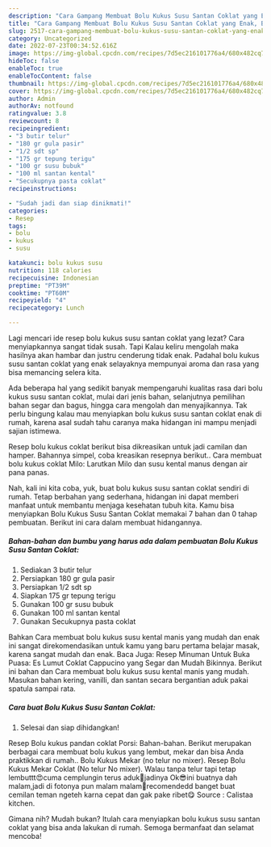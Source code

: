 ```yaml
---
description: "Cara Gampang Membuat Bolu Kukus Susu Santan Coklat yang Enak, Buat Buka Puasa Bikin Ngiler"
title: "Cara Gampang Membuat Bolu Kukus Susu Santan Coklat yang Enak, Buat Buka Puasa Bikin Ngiler"
slug: 2517-cara-gampang-membuat-bolu-kukus-susu-santan-coklat-yang-enak-buat-buka-puasa-bikin-ngiler
category: Uncategorized
date: 2022-07-23T00:34:52.616Z
image: https://img-global.cpcdn.com/recipes/7d5ec216101776a4/680x482cq70/bolu-kukus-susu-santan-coklat-foto-resep-utama.jpg
hideToc: false
enableToc: true
enableTocContent: false
thumbnail: https://img-global.cpcdn.com/recipes/7d5ec216101776a4/680x482cq70/bolu-kukus-susu-santan-coklat-foto-resep-utama.jpg
cover: https://img-global.cpcdn.com/recipes/7d5ec216101776a4/680x482cq70/bolu-kukus-susu-santan-coklat-foto-resep-utama.jpg
author: Admin
authorAv: notfound
ratingvalue: 3.8
reviewcount: 8
recipeingredient:
- "3 butir telur"
- "180 gr gula pasir"
- "1/2 sdt sp"
- "175 gr tepung terigu"
- "100 gr susu bubuk"
- "100 ml santan kental"
- "Secukupnya pasta coklat"
recipeinstructions:

- "Sudah jadi dan siap dinikmati!"
categories:
- Resep
tags:
- bolu
- kukus
- susu

katakunci: bolu kukus susu 
nutrition: 118 calories
recipecuisine: Indonesian
preptime: "PT39M"
cooktime: "PT60M"
recipeyield: "4"
recipecategory: Lunch

---
```



Lagi mencari ide resep bolu kukus susu santan coklat yang lezat? Cara menyiapkannya sangat tidak susah. Tapi Kalau keliru mengolah maka hasilnya akan hambar dan justru cenderung tidak enak. Padahal bolu kukus susu santan coklat yang enak selayaknya mempunyai aroma dan rasa yang bisa memancing selera kita.


Ada beberapa hal yang sedikit banyak mempengaruhi kualitas rasa dari bolu kukus susu santan coklat, mulai dari jenis bahan, selanjutnya pemilihan bahan segar dan bagus, hingga cara mengolah dan menyajikannya. Tak perlu bingung kalau mau menyiapkan bolu kukus susu santan coklat enak di rumah, karena asal sudah tahu caranya maka hidangan ini mampu menjadi sajian istimewa.

Resep bolu kukus coklat berikut bisa dikreasikan untuk jadi camilan dan hamper. Bahannya simpel, coba kreasikan resepnya berikut.. Cara membuat bolu kukus coklat Milo: Larutkan Milo dan susu kental manus dengan air pana panas.


Nah, kali ini kita coba, yuk, buat bolu kukus susu santan coklat sendiri di rumah. Tetap berbahan yang sederhana, hidangan ini dapat memberi manfaat untuk membantu menjaga kesehatan tubuh kita. Kamu bisa menyiapkan Bolu Kukus Susu Santan Coklat memakai 7 bahan dan 0 tahap pembuatan. Berikut ini cara dalam membuat hidangannya.

<!--inarticleads1-->

##### Bahan-bahan dan bumbu yang harus ada dalam pembuatan Bolu Kukus Susu Santan Coklat:

1. Sediakan 3 butir telur
1. Persiapkan 180 gr gula pasir
1. Persiapkan 1/2 sdt sp
1. Siapkan 175 gr tepung terigu
1. Gunakan 100 gr susu bubuk
1. Gunakan 100 ml santan kental
1. Gunakan Secukupnya pasta coklat


Bahkan Cara membuat bolu kukus susu kental manis yang mudah dan enak ini sangat direkomendasikan untuk kamu yang baru pertama belajar masak, karena sangat mudah dan enak. Baca Juga: Resep Minuman Untuk Buka Puasa: Es Lumut Coklat Cappucino yang Segar dan Mudah Bikinnya. Berikut ini bahan dan Cara membuat bolu kukus susu kental manis yang mudah. Masukan bahan kering, vanilli, dan santan secara bergantian aduk pakai spatula sampai rata. 

<!--inarticleads2-->

##### Cara buat Bolu Kukus Susu Santan Coklat:


1. Selesai dan siap dihidangkan!

Resep Bolu kukus pandan coklat Porsi: Bahan-bahan. Berikut merupakan berbagai cara membuat bolu kukus yang lembut, mekar dan bisa Anda praktikkan di rumah.. Bolu Kukus Mekar (no telur no mixer). Resep Bolu Kukus Mekar Coklat (No telur No mixer). Walau tanpa telur tapi tetap lembuttt😍cuma cemplungin terus aduk🙊jadinya Ok😎ini buatnya dah malam,jadi di fotonya pun malam malam🙈recomendedd banget buat cemilan teman ngeteh karna cepat dan gak pake ribet😋 Source : Calistaa kitchen. 

Gimana nih? Mudah bukan? Itulah cara menyiapkan bolu kukus susu santan coklat yang bisa anda lakukan di rumah. Semoga bermanfaat dan selamat mencoba!
